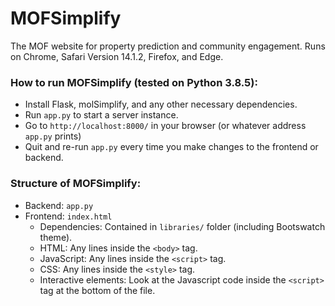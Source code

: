 # MOFSimplify 

The MOF website for property prediction and community engagement.
Runs on Chrome, Safari Version 14.1.2, Firefox, and Edge.

### How to run MOFSimplify (tested on Python 3.8.5):
- Install Flask, molSimplify, and any other necessary dependencies.
- Run `app.py` to start a server instance.
- Go to `http://localhost:8000/` in your browser (or whatever address `app.py` prints)
- Quit and re-run `app.py` every time you make changes to the frontend or backend.

### Structure of MOFSimplify:
- Backend: `app.py`
- Frontend: `index.html`
  - Dependencies: Contained in `libraries/` folder (including Bootswatch theme).
  - HTML: Any lines inside the `<body>` tag.
  - JavaScript: Any lines inside the `<script>` tag.
  - CSS: Any lines inside the `<style>` tag.
  - Interactive elements: Look at the Javascript code inside the `<script>` tag at the bottom of the file.
